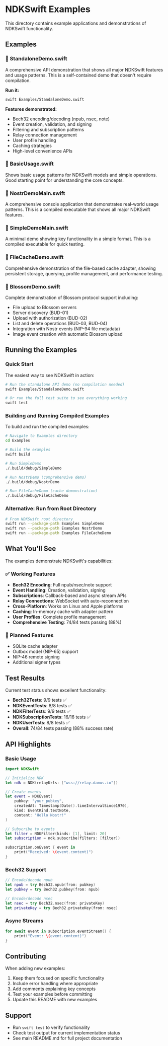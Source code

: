 # NDKSwift Examples

This directory contains example applications and demonstrations of NDKSwift functionality.

## Examples

### 📖 StandaloneDemo.swift
A comprehensive API demonstration that shows all major NDKSwift features and usage patterns. This is a self-contained demo that doesn't require compilation.

**Run it:**
```bash
swift Examples/StandaloneDemo.swift
```

**Features demonstrated:**
- Bech32 encoding/decoding (npub, nsec, note)
- Event creation, validation, and signing
- Filtering and subscription patterns
- Relay connection management
- User profile handling
- Caching strategies
- High-level convenience APIs

### 📱 BasicUsage.swift
Shows basic usage patterns for NDKSwift models and simple operations. Good starting point for understanding the core concepts.

### 🚀 NostrDemoMain.swift
A comprehensive console application that demonstrates real-world usage patterns. This is a compiled executable that shows all major NDKSwift features.

### 🧪 SimpleDemoMain.swift
A minimal demo showing key functionality in a simple format. This is a compiled executable for quick testing.

### 💾 FileCacheDemo.swift
Comprehensive demonstration of the file-based cache adapter, showing persistent storage, querying, profile management, and performance testing.

### 🌸 BlossomDemo.swift
Complete demonstration of Blossom protocol support including:
- File upload to Blossom servers
- Server discovery (BUD-01)
- Upload with authorization (BUD-02)
- List and delete operations (BUD-03, BUD-04)
- Integration with Nostr events (NIP-94 file metadata)
- Image event creation with automatic Blossom upload

## Running the Examples

### Quick Start
The easiest way to see NDKSwift in action:

```bash
# Run the standalone API demo (no compilation needed)
swift Examples/StandaloneDemo.swift

# Or run the full test suite to see everything working
swift test
```

### Building and Running Compiled Examples
To build and run the compiled examples:

```bash
# Navigate to Examples directory
cd Examples

# Build the examples
swift build

# Run SimpleDemo
./.build/debug/SimpleDemo

# Run NostrDemo (comprehensive demo)
./.build/debug/NostrDemo

# Run FileCacheDemo (cache demonstration)
./.build/debug/FileCacheDemo
```

### Alternative: Run from Root Directory
```bash
# From NDKSwift root directory
swift run --package-path Examples SimpleDemo
swift run --package-path Examples NostrDemo
swift run --package-path Examples FileCacheDemo
```

## What You'll See

The examples demonstrate NDKSwift's capabilities:

### ✅ Working Features
- **Bech32 Encoding**: Full npub/nsec/note support
- **Event Handling**: Creation, validation, signing
- **Subscriptions**: Callback-based and async stream APIs
- **Relay Connections**: WebSocket with auto-reconnection
- **Cross-Platform**: Works on Linux and Apple platforms
- **Caching**: In-memory cache with adapter pattern
- **User Profiles**: Complete profile management
- **Comprehensive Testing**: 74/84 tests passing (88%)

### 🚧 Planned Features
- SQLite cache adapter
- Outbox model (NIP-65) support
- NIP-46 remote signing
- Additional signer types

## Test Results
Current test status shows excellent functionality:

- **Bech32Tests**: 9/9 tests ✅
- **NDKEventTests**: 8/8 tests ✅  
- **NDKFilterTests**: 9/9 tests ✅
- **NDKSubscriptionTests**: 16/16 tests ✅
- **NDKUserTests**: 8/8 tests ✅
- **Overall**: 74/84 tests passing (88% success rate)

## API Highlights

### Basic Usage
```swift
import NDKSwift

// Initialize NDK
let ndk = NDK(relayUrls: ["wss://relay.damus.io"])

// Create events
let event = NDKEvent(
    pubkey: "your_pubkey",
    createdAt: Timestamp(Date().timeIntervalSince1970),
    kind: EventKind.textNote,
    content: "Hello Nostr!"
)

// Subscribe to events
let filter = NDKFilter(kinds: [1], limit: 20)
let subscription = ndk.subscribe(filters: [filter])

subscription.onEvent { event in
    print("Received: \(event.content)")
}
```

### Bech32 Support
```swift
// Encode/decode npub
let npub = try Bech32.npub(from: pubkey)
let pubkey = try Bech32.pubkey(from: npub)

// Encode/decode nsec
let nsec = try Bech32.nsec(from: privateKey)
let privateKey = try Bech32.privateKey(from: nsec)
```

### Async Streams
```swift
for await event in subscription.eventStream() {
    print("Event: \(event.content)")
}
```

## Contributing

When adding new examples:

1. Keep them focused on specific functionality
2. Include error handling where appropriate
3. Add comments explaining key concepts
4. Test your examples before committing
5. Update this README with new examples

## Support

- Run `swift test` to verify functionality
- Check test output for current implementation status
- See main README.md for full project documentation